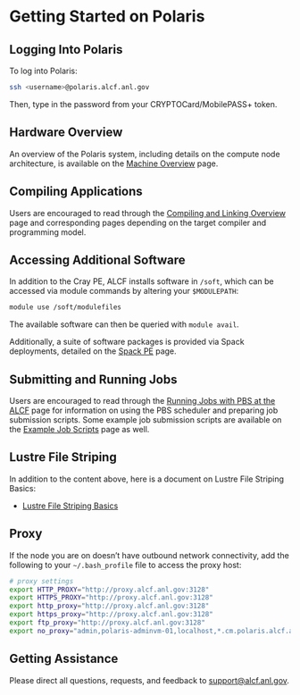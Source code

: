 # Getting Started on Polaris

## Logging Into Polaris

To log into Polaris:
```bash
ssh <username>@polaris.alcf.anl.gov
```
Then, type in the password from your CRYPTOCard/MobilePASS+ token.

## Hardware Overview

An overview of the Polaris system, including details on the compute node architecture, is available on the [Machine Overview](./index.md) page.

## Compiling Applications

Users are encouraged to read through the [Compiling and Linking Overview](./compiling-and-linking/compiling-and-linking-overview.md) page and corresponding pages depending on the target compiler and programming model.

## Accessing Additional Software

In addition to the Cray PE, ALCF installs software in `/soft`, which can be accessed via module commands by altering your `$MODULEPATH`:
```bash
module use /soft/modulefiles
```
The available software can then be queried with `module avail`.

Additionally, a suite of software packages is provided via Spack deployments, detailed on the [Spack PE](./applications-and-libraries/libraries/spack-pe.md) page.

## Submitting and Running Jobs

Users are encouraged to read through the [Running Jobs with PBS at the ALCF](../running-jobs/job-and-queue-scheduling.md) page for information on using the PBS scheduler and preparing job submission scripts. Some example job submission scripts are available on the [Example Job Scripts](../running-jobs/example-job-scripts.md) page as well.

## Lustre File Striping

In addition to the content above, here is a document on Lustre File Striping Basics:

- [Lustre File Striping Basics](https://www.alcf.anl.gov/support-center/training-assets/file-systems-and-io-performance)

## Proxy

If the node you are on doesn’t have outbound network connectivity, add the following to your `~/.bash_profile` file to access the proxy host:

```bash
# proxy settings
export HTTP_PROXY="http://proxy.alcf.anl.gov:3128"
export HTTPS_PROXY="http://proxy.alcf.anl.gov:3128"
export http_proxy="http://proxy.alcf.anl.gov:3128"
export https_proxy="http://proxy.alcf.anl.gov:3128"
export ftp_proxy="http://proxy.alcf.anl.gov:3128"
export no_proxy="admin,polaris-adminvm-01,localhost,*.cm.polaris.alcf.anl.gov,polaris-*,*.polaris.alcf.anl.gov,*.alcf.anl.gov"
```

## Getting Assistance

Please direct all questions, requests, and feedback to [support@alcf.anl.gov](mailto:support@alcf.anl.gov).
